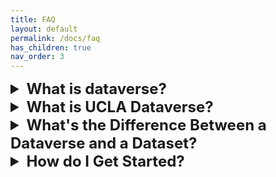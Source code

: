 ```yaml
---
title: FAQ
layout: default
permalink: /docs/faq
has_children: true
nav_order: 3
---
```



<details close> <summary style="font-weight: bold; font-size: 24px">What is dataverse?</summary> Dataverse is a free and open source software platform for publishing, citing, and preserving research data. Dataverse was developed by the Institute for <a href="https://www.iq.harvard.edu/">Institute for Quantitative Social Science (IQSS)</a> at Harvard University. Dataverse is interoperable with other Dataverse installations and systems (like Open Journal Systems), providing opportunities for greater reuse of data. </details>


<details close><summary style="font-weight: bold; font-size: 24px"> What is UCLA Dataverse?</summary> UCLA Dataverse is a platform for publishing and archiving datasets (and other data products) created by faculty, staff, and students at UCLA.  The repository is built in an open­source application called Dataverse, originally developed and used by Harvard University. </details>


<details close><summary style="font-weight: bold; font-size: 24px">What's the Difference Between a Dataverse and a Dataset?</summary> A <b>dataverse</b> is a container for datasets (research data, code, documentation, and metadata) and other dataverses, which can be setup for individual researchers, departments, journals and organizations. A researcher uses UCLA Dataverse can create a dataverse as an area to collect all their datasets. They then become the administrators of that dataverse, with the ability to change to customize the logo and description of that dataverse, control access restrictions to the dataverse, create templates for datasets deposited there, and create guestbooks to track who downloads their datasets. </details>


<details close><summary style="font-weight: bold; font-size: 24px">How do I Get Started?</summary>
<ol>
<li> Log in to <a href ="https://dataverse.ucla.edu"><b>https://dataverse.ucla.edu</b></a> using your UCLA Logon ID. You’ll see a drop down menu where you can select UCLA.</li>
<li> Create a <b>new “dataverse”</b> for collecting all your datasets in a single place. A <b>dataverse</b> is a container for collecting multiple datasets or studies. Think of it as a <i>vita</i> for your datasets.</li>
<li> Add a <b>dataset</b> that can include multiple files such as data files, code and supplementary materials.</li>
<li> To help others discover and understand the data, provide some information about what you’ve uploaded in the forms provided.</li>
<li> Select save and then publish. Or, if you would like to restrict access to the data, you can share only with a select few.</li>
</ol>
</details>
